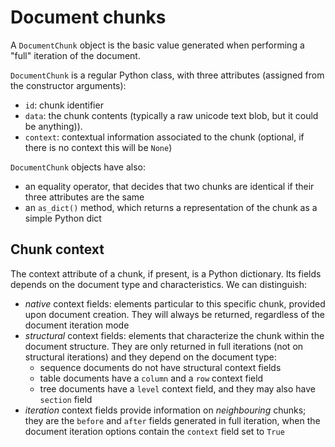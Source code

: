 # Document chunks

A `DocumentChunk` object is the basic value generated when performing a 
"full" iteration of the document.

`DocumentChunk` is a regular Python class, with three attributes (assigned
from the constructor arguments):
 * `id`: chunk identifier
 * `data`: the chunk contents (typically a raw unicode text blob, but it could
   be anything)).
 * `context`: contextual information associated to the chunk (optional, if
   there is no context this will be `None`)

`DocumentChunk` objects have also:
 * an equality operator, that decides that two chunks are identical if their
   three attributes are the same
 * an `as_dict()` method, which returns a representation of the chunk as a
   simple Python dict


## Chunk context

The context attribute of a chunk, if present, is a Python dictionary. Its
fields depends on the document type and characteristics. We can distinguish:
 * *native* context fields: elements particular to this specific chunk,
   provided upon document creation. They will always be returned, regardless
   of the document iteration mode
 * *structural* context fields: elements that characterize the chunk within
   the document structure. They are only returned in full iterations (not
   on structural iterations) and they depend on the document type:
     - sequence documents do not have structural context fields
	 - table documents have a `column` and a `row` context field
	 - tree documents have a `level` context field, and they may also have
	   `section` field
 * *iteration* context fields provide information on _neighbouring_ chunks;
   they are the `before` and `after` fields generated in full iteration,
   when the document iteration options contain the `context` field set to 
   `True`
